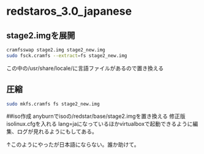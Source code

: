# redstaros_3.0_japanese

## stage2.imgを展開
```bash
cramfsswap stage2.img stage2_new.img
sudo fsck.cramfs --extract=fs stage2_new.img
```
この中の/usr/share/locale/に言語ファイルがあるので置き換える
## 圧縮
```bash
sudo mkfs.cramfs fs stage2_new.img
```
##iso作成
anyburnでisoの/redstar/base/stage2.imgを置き換える
修正版isolinux.cfgを入れる
lang=jaになっているほかvirtualboxで起動できるように編集、ログが見れるようにもしてある。

↑このようにやったが日本語にならない。誰か助けて。

